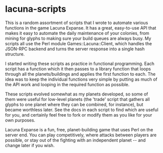 lacuna-scripts
==============

This is a random assortment of scripts that I wrote to automate various
functions in the game Lacuna Expanse.  It has a great, easy-to-use API that
makes it easy to automate the daily maintenance of your colonies, from
mining for glyphs to making sure your build queues are always busy.  My
scripts all use the Perl module Games::Lacuna::Client, which handles the
JSON-RPC backend and turns the server response into a single hash structure.

I started writing these scripts as practice in functional programming.  Each
script has a function which it then passes to a library function that
loops through all the planets/buildings and applies the first function to
each.  The idea was to keep the individual functions very simple by putting
as much of the API work and looping in the required function as possible.

These scripts evolved somewhat as my planets developed, so some of them were
useful for low-level planets (the 'trade' script that gathers all glyphs to
one planet where they can be combined, for instance), but became worthless
later.  See the docs in each script to find which are useful for you, and
certainly feel free to fork or modify them as you like for your own
purposes.

Lacuna Expanse is a fun, free, planet-building game that uses Perl on the
server end.  You can play competitively, where attacks between players are
possible, or stay out of the fighting with an independent planet -- and
change later if you wish.




